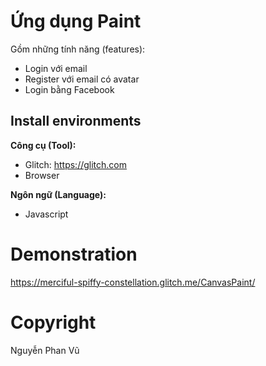 # Ứng dụng Paint
Gồm những tính năng (features): <br>

* Login với email
* Register với email có avatar
* Login bằng Facebook

## Install environments
**Công cụ (Tool):**<br>
* Glitch: https://glitch.com 
* Browser

**Ngôn ngữ (Language):**
* Javascript

# Demonstration
https://merciful-spiffy-constellation.glitch.me/CanvasPaint/

# Copyright
Nguyễn Phan Vũ